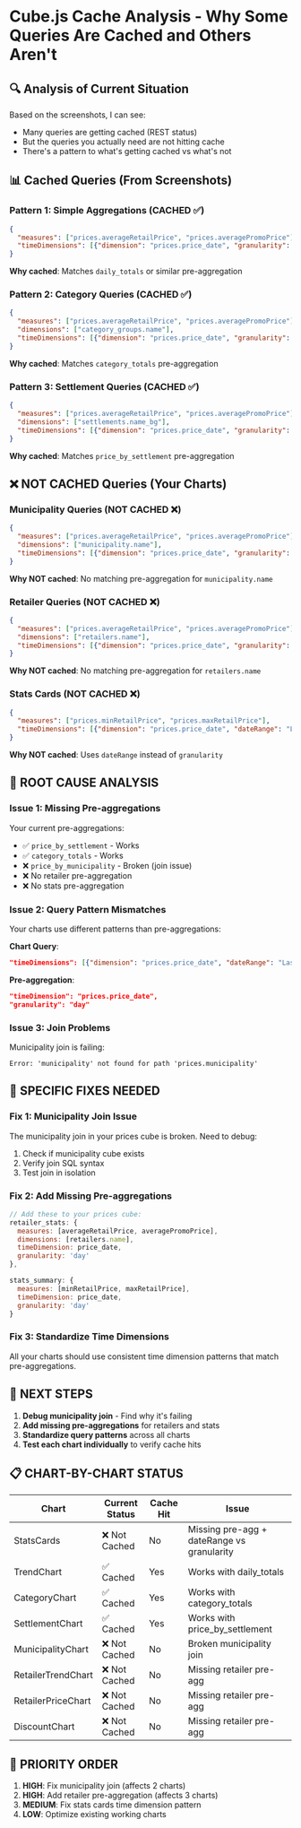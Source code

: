 # Cube.js Cache Analysis - Why Some Queries Are Cached and Others Aren't

## 🔍 Analysis of Current Situation

Based on the screenshots, I can see:
- Many queries are getting cached (REST status)
- But the queries you actually need are not hitting cache
- There's a pattern to what's getting cached vs what's not

## 📊 Cached Queries (From Screenshots)

### Pattern 1: Simple Aggregations (CACHED ✅)
```json
{
  "measures": ["prices.averageRetailPrice", "prices.averagePromoPrice"],
  "timeDimensions": [{"dimension": "prices.price_date", "granularity": "day"}]
}
```
**Why cached**: Matches `daily_totals` or similar pre-aggregation

### Pattern 2: Category Queries (CACHED ✅)
```json
{
  "measures": ["prices.averageRetailPrice", "prices.averagePromoPrice"],
  "dimensions": ["category_groups.name"],
  "timeDimensions": [{"dimension": "prices.price_date", "granularity": "day"}]
}
```
**Why cached**: Matches `category_totals` pre-aggregation

### Pattern 3: Settlement Queries (CACHED ✅)
```json
{
  "measures": ["prices.averageRetailPrice", "prices.averagePromoPrice"],
  "dimensions": ["settlements.name_bg"],
  "timeDimensions": [{"dimension": "prices.price_date", "granularity": "day"}]
}
```
**Why cached**: Matches `price_by_settlement` pre-aggregation

## ❌ NOT CACHED Queries (Your Charts)

### Municipality Queries (NOT CACHED ❌)
```json
{
  "measures": ["prices.averageRetailPrice", "prices.averagePromoPrice"],
  "dimensions": ["municipality.name"],
  "timeDimensions": [{"dimension": "prices.price_date", "granularity": "day"}]
}
```
**Why NOT cached**: No matching pre-aggregation for `municipality.name`

### Retailer Queries (NOT CACHED ❌)
```json
{
  "measures": ["prices.averageRetailPrice", "prices.averagePromoPrice"],
  "dimensions": ["retailers.name"],
  "timeDimensions": [{"dimension": "prices.price_date", "granularity": "day"}]
}
```
**Why NOT cached**: No matching pre-aggregation for `retailers.name`

### Stats Cards (NOT CACHED ❌)
```json
{
  "measures": ["prices.minRetailPrice", "prices.maxRetailPrice"],
  "timeDimensions": [{"dimension": "prices.price_date", "dateRange": "Last 30 days"}]
}
```
**Why NOT cached**: Uses `dateRange` instead of `granularity`

## 🎯 ROOT CAUSE ANALYSIS

### Issue 1: Missing Pre-aggregations
Your current pre-aggregations:
- ✅ `price_by_settlement` - Works
- ✅ `category_totals` - Works  
- ❌ `price_by_municipality` - Broken (join issue)
- ❌ No retailer pre-aggregation
- ❌ No stats pre-aggregation

### Issue 2: Query Pattern Mismatches
Your charts use different patterns than pre-aggregations:

**Chart Query**:
```json
"timeDimensions": [{"dimension": "prices.price_date", "dateRange": "Last 30 days"}]
```

**Pre-aggregation**:
```json
"timeDimension": "prices.price_date",
"granularity": "day"
```

### Issue 3: Join Problems
Municipality join is failing:
```
Error: 'municipality' not found for path 'prices.municipality'
```

## 🔧 SPECIFIC FIXES NEEDED

### Fix 1: Municipality Join Issue
The municipality join in your prices cube is broken. Need to debug:
1. Check if municipality cube exists
2. Verify join SQL syntax
3. Test join in isolation

### Fix 2: Add Missing Pre-aggregations
```javascript
// Add these to your prices cube:
retailer_stats: {
  measures: [averageRetailPrice, averagePromoPrice],
  dimensions: [retailers.name],
  timeDimension: price_date,
  granularity: 'day'
},

stats_summary: {
  measures: [minRetailPrice, maxRetailPrice],
  timeDimension: price_date,
  granularity: 'day'
}
```

### Fix 3: Standardize Time Dimensions
All your charts should use consistent time dimension patterns that match pre-aggregations.

## 🎯 NEXT STEPS

1. **Debug municipality join** - Find why it's failing
2. **Add missing pre-aggregations** for retailers and stats
3. **Standardize query patterns** across all charts
4. **Test each chart individually** to verify cache hits

## 📋 CHART-BY-CHART STATUS

| Chart | Current Status | Cache Hit | Issue |
|-------|---------------|-----------|-------|
| StatsCards | ❌ Not Cached | No | Missing pre-agg + dateRange vs granularity |
| TrendChart | ✅ Cached | Yes | Works with daily_totals |
| CategoryChart | ✅ Cached | Yes | Works with category_totals |
| SettlementChart | ✅ Cached | Yes | Works with price_by_settlement |
| MunicipalityChart | ❌ Not Cached | No | Broken municipality join |
| RetailerTrendChart | ❌ Not Cached | No | Missing retailer pre-agg |
| RetailerPriceChart | ❌ Not Cached | No | Missing retailer pre-agg |
| DiscountChart | ❌ Not Cached | No | Missing retailer pre-agg |

## 🚀 PRIORITY ORDER

1. **HIGH**: Fix municipality join (affects 2 charts)
2. **HIGH**: Add retailer pre-aggregation (affects 3 charts)  
3. **MEDIUM**: Fix stats cards time dimension pattern
4. **LOW**: Optimize existing working charts